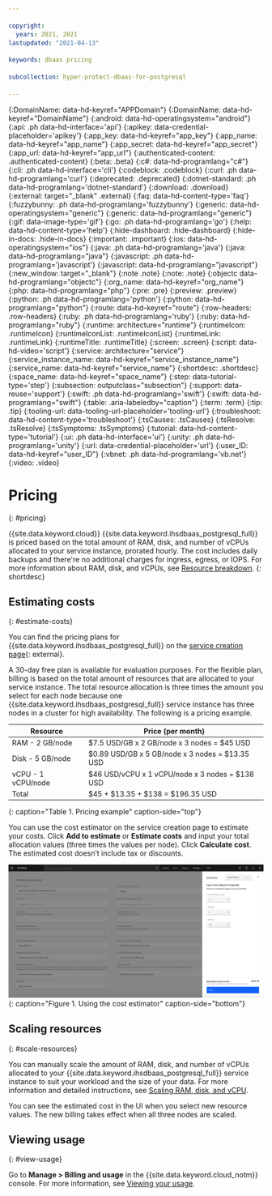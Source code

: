 ```yaml
---

copyright:
  years: 2021, 2021
lastupdated: "2021-04-13"

keywords: dbaas pricing

subcollection: hyper-protect-dbaas-for-postgresql

---
```


{:DomainName: data-hd-keyref="APPDomain"}
{:DomainName: data-hd-keyref="DomainName"}
{:android: data-hd-operatingsystem="android"}
{:api: .ph data-hd-interface='api'}
{:apikey: data-credential-placeholder='apikey'}
{:app_key: data-hd-keyref="app_key"}
{:app_name: data-hd-keyref="app_name"}
{:app_secret: data-hd-keyref="app_secret"}
{:app_url: data-hd-keyref="app_url"}
{:authenticated-content: .authenticated-content}
{:beta: .beta}
{:c#: data-hd-programlang="c#"}
{:cli: .ph data-hd-interface='cli'}
{:codeblock: .codeblock}
{:curl: .ph data-hd-programlang='curl'}
{:deprecated: .deprecated}
{:dotnet-standard: .ph data-hd-programlang='dotnet-standard'}
{:download: .download}
{:external: target="_blank" .external}
{:faq: data-hd-content-type='faq'}
{:fuzzybunny: .ph data-hd-programlang='fuzzybunny'}
{:generic: data-hd-operatingsystem="generic"}
{:generic: data-hd-programlang="generic"}
{:gif: data-image-type='gif'}
{:go: .ph data-hd-programlang='go'}
{:help: data-hd-content-type='help'}
{:hide-dashboard: .hide-dashboard}
{:hide-in-docs: .hide-in-docs}
{:important: .important}
{:ios: data-hd-operatingsystem="ios"}
{:java: .ph data-hd-programlang='java'}
{:java: data-hd-programlang="java"}
{:javascript: .ph data-hd-programlang='javascript'}
{:javascript: data-hd-programlang="javascript"}
{:new_window: target="_blank"}
{:note .note}
{:note: .note}
{:objectc data-hd-programlang="objectc"}
{:org_name: data-hd-keyref="org_name"}
{:php: data-hd-programlang="php"}
{:pre: .pre}
{:preview: .preview}
{:python: .ph data-hd-programlang='python'}
{:python: data-hd-programlang="python"}
{:route: data-hd-keyref="route"}
{:row-headers: .row-headers}
{:ruby: .ph data-hd-programlang='ruby'}
{:ruby: data-hd-programlang="ruby"}
{:runtime: architecture="runtime"}
{:runtimeIcon: .runtimeIcon}
{:runtimeIconList: .runtimeIconList}
{:runtimeLink: .runtimeLink}
{:runtimeTitle: .runtimeTitle}
{:screen: .screen}
{:script: data-hd-video='script'}
{:service: architecture="service"}
{:service_instance_name: data-hd-keyref="service_instance_name"}
{:service_name: data-hd-keyref="service_name"}
{:shortdesc: .shortdesc}
{:space_name: data-hd-keyref="space_name"}
{:step: data-tutorial-type='step'}
{:subsection: outputclass="subsection"}
{:support: data-reuse='support'}
{:swift: .ph data-hd-programlang='swift'}
{:swift: data-hd-programlang="swift"}
{:table: .aria-labeledby="caption"}
{:term: .term}
{:tip: .tip}
{:tooling-url: data-tooling-url-placeholder='tooling-url'}
{:troubleshoot: data-hd-content-type='troubleshoot'}
{:tsCauses: .tsCauses}
{:tsResolve: .tsResolve}
{:tsSymptoms: .tsSymptoms}
{:tutorial: data-hd-content-type='tutorial'}
{:ui: .ph data-hd-interface='ui'}
{:unity: .ph data-hd-programlang='unity'}
{:url: data-credential-placeholder='url'}
{:user_ID: data-hd-keyref="user_ID"}
{:vbnet: .ph data-hd-programlang='vb.net'}
{:video: .video}


# Pricing
{: #pricing}

{{site.data.keyword.cloud}} {{site.data.keyword.ihsdbaas_postgresql_full}} is priced based on the total amount of RAM, disk, and number of vCPUs allocated to your service instance, prorated hourly. The cost includes daily backups and there're no additional charges for ingress, egress, or IOPS. For more information about RAM, disk, and vCPUs, see [Resource breakdown](/docs/hyper-protect-dbaas-for-postgresql?topic=hyper-protect-dbaas-for-postgresql-resources-scaling#resources-breakdown).
{: shortdesc} 

## Estimating costs
{: #estimate-costs}

You can find the pricing plans for {{site.data.keyword.ihsdbaas_postgresql_full}} on the [service creation page](https://cloud.ibm.com/catalog/services/hyper-protect-dbaas-for-postgresql){: external}.

A 30-day free plan is available for evaluation purposes. For the flexible plan, billing is based on the total amount of resources that are allocated to your service instance. The total resource allocation is three times the amount you select for each node because one {{site.data.keyword.ihsdbaas_postgresql_full}} service instance has three nodes in a cluster for high availability. The following is a pricing example.

Resource | Price (per month)
----------|-----------
RAM - 2 GB/node | $7.5 USD/GB x 2 GB/node x 3 nodes = $45 USD
Disk - 5 GB/node | $0.89 USD/GB x 5 GB/node x 3 nodes = $13.35 USD
vCPU - 1 vCPU/node | $46 USD/vCPU x 1 vCPU/node x 3 nodes = $138 USD
Total | $45 + $13.35 + $138 = $196.35 USD
{: caption="Table 1. Pricing example" caption-side="top"}

You can use the cost estimator on the service creation page to estimate your costs. Click **Add to estimate** or **Estimate costs** and input your total allocation values (three times the values per node). Click **Calculate cost**. The estimated cost doesn’t include tax or discounts.

![Using the cost estimator](images/postgresql-pricing.png "Using the cost estimator"){: caption="Figure 1. Using the cost estimator" caption-side="bottom"}

## Scaling resources
{: #scale-resources}

You can manually scale the amount of RAM, disk, and number of vCPUs allocated to your {{site.data.keyword.ihsdbaas_postgresql_full}} service instance to suit your workload and the size of your data. For more information and detailed instructions, see [Scaling RAM, disk, and vCPU](/docs/hyper-protect-dbaas-for-postgresql?topic=hyper-protect-dbaas-for-postgresql-resources-scaling).

You can see the estimated cost in the UI when you select new resource values. The new billing takes effect when all three nodes are scaled.

## Viewing usage
{: #view-usage}

Go to **Manage > Billing and usage** in the {{site.data.keyword.cloud_notm}} console. For more information, see [Viewing your usage](/docs/billing-usage?topic=billing-usage-viewingusage).
